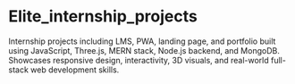 # Elite_internship_projects
Internship projects including LMS, PWA, landing page, and portfolio built using JavaScript, Three.js, MERN stack, Node.js backend, and MongoDB. Showcases responsive design, interactivity, 3D visuals, and real-world full-stack web development skills.
